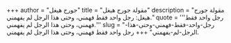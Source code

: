 +++
author = "جورج هيغل"
title = "مقولة جورج هيغل"
description = "مقولة جورج هيغل: رجل واحد فقط فهمني، وحتى هذا الرجل لم يفهمني."
quote = '''رجل واحد فقط فهمني، وحتى هذا الرجل لم يفهمني.''' 
slug = "رجل-واحد-فقط-فهمني-وحتى-هذا-الرجل-لم-يفهمني"
+++
رجل واحد فقط فهمني، وحتى هذا الرجل لم يفهمني.
